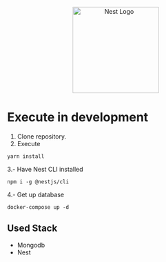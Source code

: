 <p align="center">
  <a href="http://nestjs.com/" target="blank"><img src="https://nestjs.com/img/logo-small.svg" width="200" alt="Nest Logo" /></a>
</p>

# Execute in development

1. Clone repository.
2. Execute
```
yarn install
````
3.- Have Nest CLI installed
```
npm i -g @nestjs/cli
````
4.- Get up database
```
docker-compose up -d
```

## Used Stack
* Mongodb
* Nest